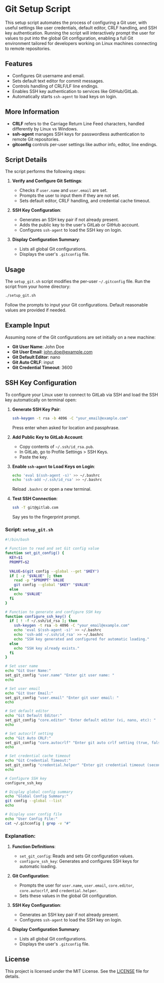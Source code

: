# Git Setup Script

This setup script automates the process of configuring a Git user, with useful settings like user credentials, default editor, CRLF handling, and SSH key authentication. Running the script will interactively prompt the user for values to put into the global Git configuration, enabling a full Git environment tailored for developers working on Linux machines connecting to remote repositories.

## Features

- Configures Git username and email.
- Sets default text editor for commit messages.
- Controls handling of CRLF/LF line endings.
- Enables SSH key authentication to services like GitHub/GitLab.
- Automatically starts `ssh-agent` to load keys on login.

## More Information

- **CRLF** refers to the Carriage Return Line Feed characters, handled differently by Linux vs Windows.
- **ssh-agent** manages SSH keys for passwordless authentication to remote Git repositories.
- **gitconfig** controls per-user settings like author info, editor, line endings.

## Script Details

The script performs the following steps:

1. **Verify and Configure Git Settings**:
   - Checks if `user.name` and `user.email` are set.
   - Prompts the user to input them if they are not set.
   - Sets default editor, CRLF handling, and credential cache timeout.

2. **SSH Key Configuration**:
   - Generates an SSH key pair if not already present.
   - Adds the public key to the user's GitLab or GitHub account.
   - Configures `ssh-agent` to load the SSH key on login.

3. **Display Configuration Summary**:
   - Lists all global Git configurations.
   - Displays the user's `.gitconfig` file.

## Usage

The `setup_git.sh` script modifies the per-user `~/.gitconfig` file. Run the script from your home directory:

```bash
./setup_git.sh
```

Follow the prompts to input your Git configurations. Default reasonable values are provided if needed.

## Example Input

Assuming none of the Git configurations are set initially on a new machine:

- **Git User Name**: John Doe
- **Git User Email**: john.doe@example.com
- **Git Default Editor**: nano
- **Git Auto CRLF**: input
- **Git Credential Timeout**: 3600

## SSH Key Configuration

To configure your Linux user to connect to GitLab via SSH and load the SSH key automatically on terminal open:

1. **Generate SSH Key Pair**:

   ```bash
   ssh-keygen -t rsa -b 4096 -C "your_email@example.com"
   ```

   Press enter when asked for location and passphrase.

2. **Add Public Key to GitLab Account**:

   - Copy contents of `~/.ssh/id_rsa.pub`.
   - In GitLab, go to Profile Settings > SSH Keys.
   - Paste the key.

3. **Enable `ssh-agent` to Load Keys on Login**:

   ```bash
   echo 'eval $(ssh-agent -s)' >> ~/.bashrc
   echo 'ssh-add ~/.ssh/id_rsa' >> ~/.bashrc
   ```

   Reload `.bashrc` or open a new terminal.

4. **Test SSH Connection**:

   ```bash
   ssh -T git@gitlab.com
   ```

   Say yes to the fingerprint prompt.

### Script: `setup_git.sh`


```bash
#!/bin/bash

# Function to read and set Git config value
function set_git_config() {
  KEY=$1
  PROMPT=$2
  
  VALUE=$(git config --global --get "$KEY")
  if [ -z "$VALUE" ]; then
    read -p "$PROMPT" VALUE
    git config --global "$KEY" "$VALUE"
  else
    echo "$VALUE"
  fi
}

# Function to generate and configure SSH key
function configure_ssh_key() {
  if [ ! -f ~/.ssh/id_rsa ]; then
    ssh-keygen -t rsa -b 4096 -C "your_email@example.com"
    echo 'eval $(ssh-agent -s)' >> ~/.bashrc
    echo 'ssh-add ~/.ssh/id_rsa' >> ~/.bashrc
    echo "SSH key generated and configured for automatic loading."
  else
    echo "SSH key already exists."
  fi
}

# Set user name
echo "Git User Name:"
set_git_config "user.name" "Enter git user name: "
echo

# Set user email
echo "Git User Email:"
set_git_config "user.email" "Enter git user email: "
echo

# Set default editor
echo "Git Default Editor:"
set_git_config "core.editor" "Enter default editor (vi, nano, etc): "
echo

# Set autocrlf setting
echo "Git Auto CRLF:"
set_git_config "core.autocrlf" "Enter git auto crlf setting (true, false, input): "
echo

# Set credential cache timeout
echo "Git Credential Timeout:"
set_git_config "credential.helper" "Enter git credential timeout (seconds): "
echo

# Configure SSH key
configure_ssh_key

# Display global config summary
echo "Global Config Summary:"
git config --global --list
echo

# Display user config file
echo "User Config File:"
cat ~/.gitconfig | grep -v "#"
```

### Explanation:

1. **Function Definitions**:
   - `set_git_config`: Reads and sets Git configuration values.
   - `configure_ssh_key`: Generates and configures SSH keys for automatic loading.

2. **Git Configuration**:
   - Prompts the user for `user.name`, `user.email`, `core.editor`, `core.autocrlf`, and `credential.helper`.
   - Sets these values in the global Git configuration.

3. **SSH Key Configuration**:
   - Generates an SSH key pair if not already present.
   - Configures `ssh-agent` to load the SSH key on login.

4. **Display Configuration Summary**:
   - Lists all global Git configurations.
   - Displays the user's `.gitconfig` file.

## License

This project is licensed under the MIT License. See the [LICENSE](LICENSE) file for details.